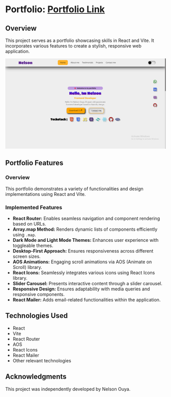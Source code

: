 # Portfolio: [Portfolio Link](https://nelsonsportifolio.netlify.app)


## Overview
This project serves as a portfolio showcasing skills in React and Vite. It incorporates various features to create a stylish, responsive web application.

![Preview](./src/assets/Preview.png)


## Portfolio Features
### Overview
This portfolio demonstrates a variety of functionalities and design implementations using React and Vite.

### Implemented Features
- **React Router:** Enables seamless navigation and component rendering based on URLs.
- **Array.map Method:** Renders dynamic lists of components efficiently using `.map`.
- **Dark Mode and Light Mode Themes:** Enhances user experience with toggleable themes.
- **Desktop-First Approach:** Ensures responsiveness across different screen sizes.
- **AOS Animations:** Engaging scroll animations via AOS (Animate on Scroll) library.
- **React Icons:** Seamlessly integrates various icons using React Icons library.
- **Slider Carousel:** Presents interactive content through a slider carousel.
- **Responsive Design:** Ensures adaptability with media queries and responsive components.
- **React Mailer:** Adds email-related functionalities within the application.

## Technologies Used
- React
- Vite
- React Router
- AOS
- React Icons
- React Mailer
- Other relevant technologies


## Acknowledgments
This project was independently developed by Nelson Ouya.
